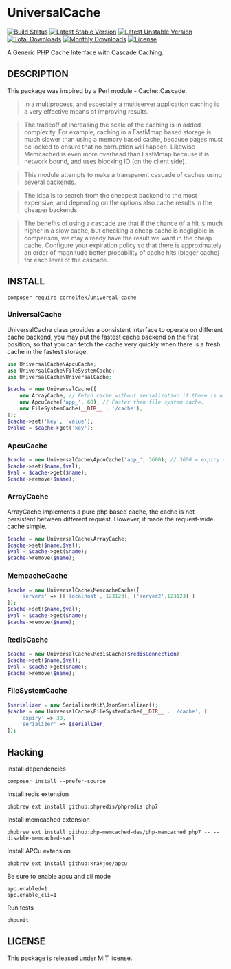 UniversalCache
========

[![Build Status](https://travis-ci.org/corneltek/UniversalCache.svg?branch=master)](https://travis-ci.org/corneltek/UniversalCache)
[![Latest Stable Version](https://poser.pugx.org/corneltek/universal-cache/v/stable)](https://packagist.org/packages/corneltek/universal-cache)
[![Latest Unstable Version](https://poser.pugx.org/corneltek/universal-cache/v/unstable)](https://packagist.org/packages/corneltek/universal-cache)
[![Total Downloads](https://poser.pugx.org/corneltek/universal-cache/downloads)](https://packagist.org/packages/corneltek/universal-cache)
[![Monthly Downloads](https://poser.pugx.org/corneltek/universal-cache/d/monthly)](https://packagist.org/packages/corneltek/universal-cache)
[![License](https://poser.pugx.org/corneltek/universal-cache/license)](https://packagist.org/packages/corneltek/universal-cache)

A Generic PHP Cache Interface with Cascade Caching.

## DESCRIPTION

This package was inspired by a Perl module - Cache::Cascade.

> In a multiprocess, and especially a multiserver application caching is a very effective means of improving results.

> The tradeoff of increasing the scale of the caching is in added complexity. For example, caching in a FastMmap based storage is much slower than using a memory based cache, because pages must be locked to ensure that no corruption will happen. Likewise Memcached is even more overhead than FastMmap because it is network bound, and uses blocking IO (on the client side).

> This module attempts to make a transparent cascade of caches using several backends.

> The idea is to search from the cheapest backend to the most expensive, and depending on the options also cache results in the cheaper backends.

> The benefits of using a cascade are that if the chance of a hit is much higher in a slow cache, but checking a cheap cache is negligible in comparison, we may already have the result we want in the cheap cache. Configure your expiration policy so that there is approximately an order of magnitude better probability of cache hits (bigger cache) for each level of the cascade.


## INSTALL

    composer require corneltek/universal-cache

### UniversalCache

UniversalCache class provides a consistent interface to operate on different
cache backend, you may put the fastest cache backend on the first position, so
that you can fetch the cache very quickly when there is a fresh cache in the
fastest storage.

```php
use UniversalCache\ApcuCache;
use UniversalCache\FileSystemCache;
use UniversalCache\UniversalCache;

$cache = new UniversalCache([
    new ArrayCache, // Fetch cache without serialization if there is a request-wide cache exists.
    new ApcuCache('app_', 60), // Faster then file system cache.
    new FileSystemCache(__DIR__ . '/cache'),
]);
$cache->set('key', 'value');
$value = $cache->get('key');
```

### ApcuCache

```php
$cache = new UniversalCache\ApcuCache('app_', 3600); // 3600 = expiry time
$cache->set($name,$val);
$val = $cache->get($name);
$cache->remove($name);
```

### ArrayCache

ArrayCache implements a pure php based cache, the cache is not persistent
between different request. However, it made the request-wide cache simple.

```php
$cache = new UniversalCache\ArrayCache;
$cache->set($name,$val);
$val = $cache->get($name);
$cache->remove($name);
```

### MemcacheCache

```php
$cache = new UniversalCache\MemcacheCache([
    'servers' => [['localhost', 123123], ['server2',123123] ]
]);
$cache->set($name,$val);
$val = $cache->get($name);
$cache->remove($name);
```

### RedisCache

```php
$cache = new UniversalCache\RedisCache($redisConnection);
$cache->set($name,$val);
$val = $cache->get($name);
$cache->remove($name);
```


### FileSystemCache

```php
$serializer = new SerializerKit\JsonSerializer();
$cache = new UniversalCache\FileSystemCache(__DIR__ . '/cache', [
    'expiry' => 30,
    'serializer' => $serializer,
]);
```



## Hacking

Install dependencies

    composer install --prefer-source

Install redis extension

    phpbrew ext install github:phpredis/phpredis php7

Install memcached extension

    phpbrew ext install github:php-memcached-dev/php-memcached php7 -- --disable-memcached-sasl

Install APCu extension

    phpbrew ext install github:krakjoe/apcu

Be sure to enable apcu and cli mode

    apc.enabled=1
    apc.enable_cli=1

Run tests

    phpunit


## LICENSE

This package is released under MIT license.
